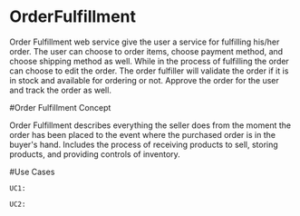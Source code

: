 OrderFulfillment
================

Order Fulfillment web service give the user a service for fulfilling his/her order. The user can choose to order items, choose payment method, and choose shipping method as well. While in the process of fulfilling the order can choose to edit the order. The order fulfiller will validate the order if it is in stock and available for ordering or not. Approve the order for the user and track the order as well.

#Order Fulfillment Concept

Order Fulfillment describes everything the seller does from the moment the order has been placed to the event where the purchased order is in the buyer's hand. Includes the process of receiving products to sell, storing products, and providing controls of inventory.

#Use Cases

```
UC1:
```

```
UC2:
```
